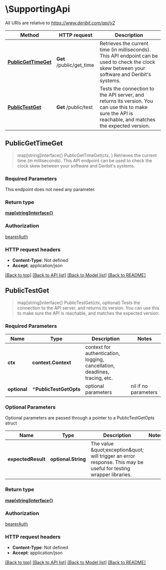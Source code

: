 # \SupportingApi

All URIs are relative to *https://www.deribit.com/api/v2*

Method | HTTP request | Description
------------- | ------------- | -------------
[**PublicGetTimeGet**](SupportingApi.md#PublicGetTimeGet) | **Get** /public/get_time | Retrieves the current time (in milliseconds). This API endpoint can be used to check the clock skew between your software and Deribit&#39;s systems.
[**PublicTestGet**](SupportingApi.md#PublicTestGet) | **Get** /public/test | Tests the connection to the API server, and returns its version. You can use this to make sure the API is reachable, and matches the expected version.



## PublicGetTimeGet

> map[string]interface{} PublicGetTimeGet(ctx, )
Retrieves the current time (in milliseconds). This API endpoint can be used to check the clock skew between your software and Deribit's systems.

### Required Parameters

This endpoint does not need any parameter.

### Return type

[**map[string]interface{}**](map[string]interface{}.md)

### Authorization

[bearerAuth](../README.md#bearerAuth)

### HTTP request headers

- **Content-Type**: Not defined
- **Accept**: application/json

[[Back to top]](#) [[Back to API list]](../README.md#documentation-for-api-endpoints)
[[Back to Model list]](../README.md#documentation-for-models)
[[Back to README]](../README.md)


## PublicTestGet

> map[string]interface{} PublicTestGet(ctx, optional)
Tests the connection to the API server, and returns its version. You can use this to make sure the API is reachable, and matches the expected version.

### Required Parameters


Name | Type | Description  | Notes
------------- | ------------- | ------------- | -------------
**ctx** | **context.Context** | context for authentication, logging, cancellation, deadlines, tracing, etc.
 **optional** | ***PublicTestGetOpts** | optional parameters | nil if no parameters

### Optional Parameters

Optional parameters are passed through a pointer to a PublicTestGetOpts struct


Name | Type | Description  | Notes
------------- | ------------- | ------------- | -------------
 **expectedResult** | **optional.String**| The value \&quot;exception\&quot; will trigger an error response. This may be useful for testing wrapper libraries. | 

### Return type

[**map[string]interface{}**](map[string]interface{}.md)

### Authorization

[bearerAuth](../README.md#bearerAuth)

### HTTP request headers

- **Content-Type**: Not defined
- **Accept**: application/json

[[Back to top]](#) [[Back to API list]](../README.md#documentation-for-api-endpoints)
[[Back to Model list]](../README.md#documentation-for-models)
[[Back to README]](../README.md)

